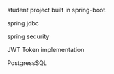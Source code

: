 student project built in spring-boot.

spring jdbc

spring security

JWT Token implementation

PostgressSQL
